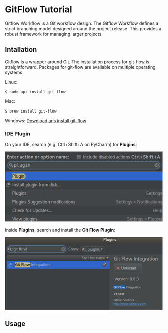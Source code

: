 # GitFlow Tutorial

Gitflow Workflow is a Git workflow design. The Gitflow Workflow defines a strict branching model designed around the project release. This provides a robust framework for managing larger projects.  

## Intallation

Gitflow is a wrapper around Git. The installation process for git-flow is straightforward. Packages for git-flow are available on multiple operating systems. 

Linux:
```shell
$ sudo apt install git-flow
```

Mac:
```shell
$ brew install git-flow
```

Windows: [Download ans install git-flow](https://git-scm.com/download/win)

### IDE Plugin

On your IDE, search (e.g. Ctrl+Shift+A on PyCharm) for __Plugins__: 

![alt text](images/plugins.png "Plugins search")

Inside __Plugins__, search and install the __Git Flow Plugin__:

![alt text](images/gitflow-plugin.png "Git Flow plugin")


## Usage

